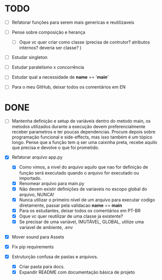 # TODO

- [ ] Refatorar funções para serem mais genericas e reutilizaveis
- [ ] Pense sobre composição e herança
  - [ ] Oque vc quer criar como classe (precisa de contrutor? atributos internos? deveria ser classe? )

- [ ] Estudar singleton
- [ ] Estudar paralelismo x concorrência
- [ ] Estudar qual a necessidade de __name__ == '__main__'
- [ ] Para o meu GitHub, deixar todos os comentários em EN



# DONE

- [ ] Mantenha definição e setup de variáveis dentro do metodo main, os metodos utilizados durante a execução devem preferencialmente receber parametros e ter poucas dependencias. Procure depois sobre programação funcional e side-effects, mas isso também é um tópico longo. Pense que a função tem q ser uma caixinha preta, recebe aquilo que precisa e devolve o que foi prometido.

- [x] Refatorar arquivo app.py
  - [X] Como vimos, a nivel do arquivo aquilo que nao for definição de função será executado quando o arquivo for executado ou importado.
  - [X] Renomear arquivo para main.py
  - [X] Não devem existir definições de variaveis no escopo global do arquivo, NUNCA!
  - [X] Nunca utilizar o primeiro nível de um arquivo para executar codigo diretamente, passar pela validacao __name__ == __main__
  - [X] Para os estudantes, deixar todos os comentários em PT-BR
  - [X] Oque vc quer reutilizar de uma classe ja existente?
  - [X] Se precisar de uma variável, IMUTÁVEL, GLOBAL, utilize uma variavel de ambiente, .env
- [X] Mover sound para Assets
- [X] Fix pip requirements
- [X] Estruturção confusa de pastas e arquivos.
  - [X] Criar pasta para docs.
  - [X] Expandir README com documentação básica de projeto